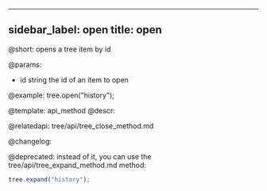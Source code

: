 
---
sidebar_label: open
title: open
---          

@short: opens a tree item by id


@params:
- id 	string		the id of an item to open



@example:
tree.open("history");


@template: api_method
@descr:



@relatedapi:
tree/api/tree_close_method.md


@changelog:

@deprecated: instead of it, you can use the tree/api/tree_expand_method.md method:
~~~js
tree.expand("history");
~~~

